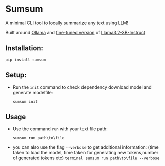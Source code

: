# Sumsum

A minimal CLI tool to locally summarize any text using LLM!

Built around [Ollama](https://github.com/ollama/ollama-python) and [fine-tuned version](https://huggingface.co/AKT47/Llama_3.2_3B_fine_tune_summarization) of [Llama3.2-3B-Instruct](https://huggingface.co/meta-llama/Llama-3.2-3B-Instruct)

## Installation:

```terminal
pip install sumsum
```

## Setup:

- Run the `init` command to check dependency download model and generate modelfile:
  ```terminal
  sumsum init
  ```

## Usage

- Use the command `run` with your text file path:
  ```terminal
  sumsum run path\to\file
  ```
- you can also use the flag `--verbose` to get additional information:
  (time taken to load the model, time taken for generating new tokens,number of generated tokens etc)
  `terminal
    sumsum run path\to\file --verbose
    `
